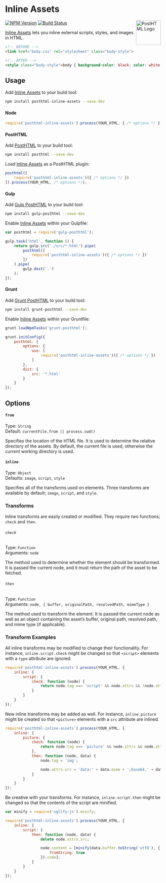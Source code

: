 # Inline Assets

<a href="https://github.com/posthtml/posthtml"><img src="http://posthtml.github.io/posthtml/logo.svg" alt="PostHTML Logo" style="float:right;height:80px;width:80px" width="80" height="80" align="right"></a>

[![NPM Version][npm-img]][npm] [![Build Status][ci-img]][ci]

[Inline Assets] lets you inline external scripts, styles, and images in HTML.

```html
<!-- BEFORE -->
<link href="body.css" rel="stylesheet" class="body-style">
```

```html
<!-- AFTER -->
<style class="body-style">body { background-color: black; color: white; }</style>
```

## Usage

Add [Inline Assets] to your build tool:

```bash
npm install posthtml-inline-assets --save-dev
```

#### Node

```js
require('posthtml-inline-assets').process(YOUR_HTML, { /* options */ });
```

#### PostHTML

Add [PostHTML] to your build tool:

```bash
npm install posthtml --save-dev
```

Load [Inline Assets] as a PostHTML plugin:

```js
posthtml([
	require('posthtml-inline-assets')({ /* options */ })
]).process(YOUR_HTML, /* options */);
```

#### Gulp

Add [Gulp PostHTML] to your build tool:

```bash
npm install gulp-posthtml --save-dev
```

Enable [Inline Assets] within your Gulpfile:

```js
var posthtml = require('gulp-posthtml');

gulp.task('html', function () {
	return gulp.src('./src/*.html').pipe(
		posthtml([
			require('posthtml-inline-assets')({ /* options */ })
		])
	).pipe(
		gulp.dest('.')
	);
});
```

#### Grunt

Add [Grunt PostHTML] to your build tool:

```bash
npm install grunt-posthtml --save-dev
```

Enable [Inline Assets] within your Gruntfile:

```js
grunt.loadNpmTasks('grunt-posthtml');

grunt.initConfig({
	posthtml: {
		options: {
			use: [
				require('posthtml-inline-assets')({ /* options */ })
			]
		},
		dist: {
			src: '*.html'
		}
	}
});
```

## Options

#### `from`

Type: `String`  
Default: `currentFile.from || process.cwd()`

Specifies the location of the HTML file. It is used to determine the relative directory of the assets. By default, the current file is used, otherwise the current working directory is used.

#### `inline`

Type: `Object`  
Defaults: `image`, `script`, `style`

Specifies all of the transforms used on elements. Three transforms are available by default; `image`, `script`, and `style`.

### Transforms

Inline transforms are easily created or modified. They require two functions; `check` and `then`.

###### `check`

Type: `Function`  
Arguments: `node`

The method used to determine whether the element should be transformed. It is passed the current node, and it must return the path of the asset to be fetched.

###### `then`

Type: `Function`  
Arguments: `node, { buffer, originalPath, resolvedPath, mimeType }`

The method used to transform the element. It is passed the current node as well as an object containing the asset’s buffer, original path, resolved path, and mime type (if applicable).

### Transform Examples

All inline transforms may be modified to change their functionality. For instance, `inline.script.check` might be changed so that `<script>` elements with a `type` attribute are ignored.

```js
require('posthtml-inline-assets').process(YOUR_HTML, {
	inline: {
		script: {
			check: function (node) {
				return node.tag === 'script' && node.attrs && !node.attrs.type && node.attrs.src;
			}
		}
	}
});
```

New inline transforms may be added as well. For instance, `inline.picture` might be created so that `<picture>` elements with a `src` attribute are inlined.

```js
require('posthtml-inline-assets').process(YOUR_HTML, {
	inline: {
		picture: {
			check: function (node) {
				return node.tag === 'picture' && node.attrs && node.attrs.src;
			},
			then: function (node, data) {
				node.tag = 'img';

				node.attrs.src = 'data:' + data.mime + ';base64,' + data.buffer.toString('base64');
			}
		}
	}
});
```

Be creative with your transforms. For instance, `inline.script.then` might be changed so that the contents of the script are minified.

```js
var minify = require('uglify-js').minify;

require('posthtml-inline-assets').process(YOUR_HTML, {
	inline: {
		script: {
			then: function (node, data) {
				delete node.attrs.src;

				node.content = [minify(data.buffer.toString('utf8'), {
					fromString: true
				}).code];
			}
		}
	}
});
```

[ci]:      https://travis-ci.org/jonathantneal/posthtml-inline-assets
[ci-img]:  https://img.shields.io/travis/jonathantneal/posthtml-inline-assets.svg
[npm]:     https://www.npmjs.com/package/posthtml-inline-assets
[npm-img]: https://img.shields.io/npm/v/posthtml-inline-assets.svg

[Gulp PostHTML]:  https://github.com/posthtml/gulp-posthtml
[Grunt PostHTML]: https://github.com/TCotton/grunt-posthtml
[PostHTML]:       https://github.com/posthtml/posthtml

[Inline Assets]: https://github.com/jonathantneal/posthtml-inline-assets
